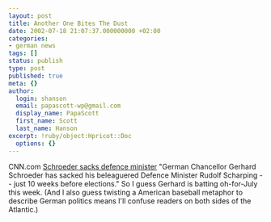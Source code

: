```yaml
---
layout: post
title: Another One Bites The Dust
date: 2002-07-18 21:07:37.000000000 +02:00
categories:
- german news
tags: []
status: publish
type: post
published: true
meta: {}
author:
  login: shanson
  email: papascott-wp@gmail.com
  display_name: PapaScott
  first_name: Scott
  last_name: Hanson
excerpt: !ruby/object:Hpricot::Doc
  options: {}
---
```

<p>CNN.com <a href="http://europe.cnn.com/2002/WORLD/europe/germany/07/18/scharping.sacked/index.html">Schroeder sacks defence minister</a> "German Chancellor Gerhard Schroeder has sacked his beleaguered Defence Minister Rudolf Scharping -- just 10 weeks before elections." So I guess Gerhard is batting oh-for-July this week. (And I also guess twisting a American baseball metaphor to describe German politics means I'll confuse readers on both sides of the Atlantic.)</p>

